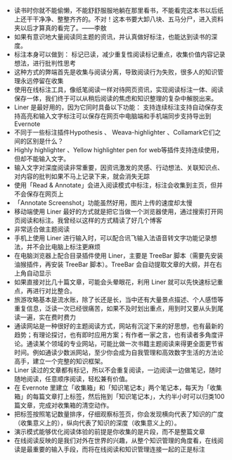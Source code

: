 - 读书时你就不能偷懒，不能舒舒服服地躺在那里看书，不能看完这本书以后纸上还干干净净、整整齐齐的。不对！这本书要大卸八块、五马分尸，进入资料夹以后才算真的看完了。——李敖
- 如果有意识地大量阅读同主题的资讯，并认真做好标注，也能达到读书的深度。
- 标注本身可以做到： 标记已读，减少重复性阅读标记重点，收集价值内容记录想法，进行批判性思考
- 这种方式的弊端首先是收集与阅读分离，导致阅读行为失败，很多人的知识管理永远停留在收集
- 使用在线标注工具，像纸笔阅读一样对待网页资讯，实现阅读标注一体、阅读保存一体，我们终于可以从稍后阅读的焦虑和知识整理的复杂中解脱出来。
- Liner 是最好用的，因为它同时具备以下功能： 支持连续标注支持自动保存支持高亮和输入文字标注可以保存在网页中电脑端和手机端同步支持导出到 Evernote
- 不同于一些标注插件Hypothesis 、 Weava-highlighter 、Collamark它们之间的区别是什么？
- Highly highlighter 、Yellow highlighter pen for web等插件支持连续使用，但却不能输入文字。
- 输入文字对深度阅读非常重要，因资讯激发的灵感、行动想法、关联知识点、对内容的批判如果不马上记录下来，就会消失无踪
- 使用「Read & Annotate」会进入阅读模式中标注，标注会收集到主页，但并不会保存在网页上
- 「Annotate Screenshot」功能虽然好用，图片上传的速度却太慢
- 移动端使用 Liner 最好的方式就是把它当做一个浏览器使用，通过搜索打开网页阅读和标注。我曾经以这样的方式精读了好几个博客
- 非常适合做主题阅读
- 手机上使用 Liner 进行输入时，可以配合讯飞输入法语音转文字功能记录想法，并不会比电脑上标注更麻烦
- 在电脑浏览器上配合目录插件使用 Liner，主要是 TreeBar 脚本（需要先安装油猴插件，再安装 TreeBar 脚本）。TreeBar 会自动提取文章的大纲，并在右上角自动显示
- 如果直接对比几十篇文章，可能会头晕眼花，利用 Liner 就可以先快速标记重点，再进行对比整合。
- 旅游攻略基本是流水账，除了长还是长，当中还有大量景点描述、个人感悟等重复信息，泛读一次已经很痛苦，如果不及时划出重点，用到时又要从头到尾读一遍，实在费时费力
- 通读网站是一种很好的主题阅读方式，网站有沉淀下来的好思想，也有最新的趋势；有理论探讨，也有即时应用方案；有作者一家之言，也有读者多角度评论。通读某个领域的专业网站，可能比做一次书籍主题阅读来得更全面更节省时间。例如通读少数派网站，至少你会成为自我管理和高效数字生活的方法论高手，建立一个完整的知识框架。
- Liner 读过的文章都有标记，所以不会重复阅读，一边阅读一边做笔记，随时随地阅读，任意顺序阅读，轻松兼有价值。
- 在 Evernote 里建立「收集箱」和「知识笔记本」两个笔记本，每天为「收集箱」的每篇文章打上标签，然后拖到「知识笔记本」，大约半小时可以归类100篇文章，完成对收集箱的清空动作。
- 把标签按照笔记数量排序，仔细观察标签页，你会发现横向代表了知识的广度（收集意义上的），纵向代表了知识的深度（收集意义上的）。
- 演示模式能够优化阅读体验的前提是你收集的是片段，而不是整篇文章
- 在线阅读反映的是我们对外在世界的兴趣，从整个知识管理的角度看，在线阅读是最重要的输入手段，而将在线阅读和知识管理连接一起的正是标注